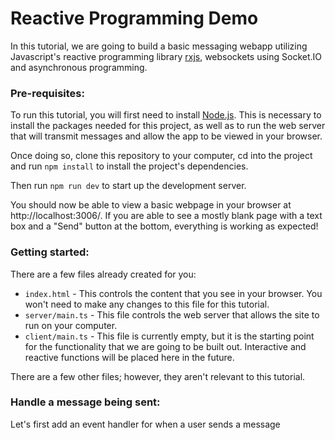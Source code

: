 # Reactive Programming Demo

In this tutorial, we are going to build a basic messaging webapp utilizing Javascript's
reactive programming library [rxjs](https://github.com/ReactiveX/rxjs),
websockets using Socket.IO and asynchronous programming.

### Pre-requisites:

To run this tutorial, you will first need to install [Node.js](https://nodejs.org/en).
This is necessary to install the packages needed for this project, as well as to run the web server
that will transmit messages and allow the app to be viewed in your browser.

Once doing so, clone this repository to your computer, cd into the project and run `npm install`
to install the project's dependencies.

Then run `npm run dev` to start up the development server.

You should now be able to view a basic webpage in your browser at http://localhost:3006/.
If you are able to see a mostly blank page with a text box and a "Send" button at the bottom,
everything is working as expected!

### Getting started:

There are a few files already created for you:

- `index.html` - This controls the content that you see in your browser.
  You won't need to make any changes to this file for this tutorial.
- `server/main.ts` - This file controls the web server that allows the
  site to run on your computer.
- `client/main.ts` - This file is currently empty, but it is the starting
  point for the functionality that we are going to be built out.
  Interactive and reactive functions will be placed here in the future.

There are a few other files; however, they aren't relevant to this tutorial.

### Handle a message being sent:

Let's first add an event handler for when a user sends a message